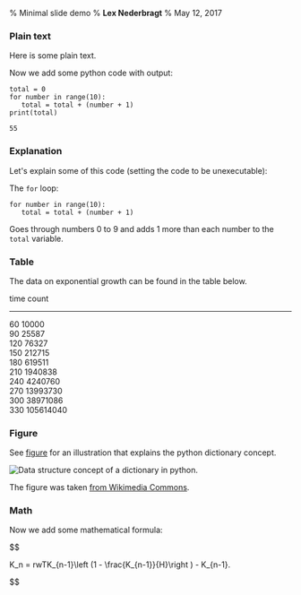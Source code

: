 % Minimal slide demo
% **Lex Nederbragt**
% May 12, 2017

<!-- !split -->

### Plain text

Here is some plain text.

Now we add some python code with output:


~~~~~~~~~~~~~~~~~~~~~~~~~~~~~~~~~~~~~~~~~~~~~~~~~~~~~~~~{.Python}
total = 0
for number in range(10):
   total = total + (number + 1)
print(total)
~~~~~~~~~~~~~~~~~~~~~~~~~~~~~~~~~~~~~~~~~~~~~~~~~~~~~~~~~~~~~~~

~~~~~~~~~~~~~~~~~~~~~~~~~~~~~~~~~~~~~~~~~~~~~~~~~~~~~~~~~~~~~~~
55
~~~~~~~~~~~~~~~~~~~~~~~~~~~~~~~~~~~~~~~~~~~~~~~~~~~~~~~~~~~~~~~

<!-- !split -->

### Explanation

Let's explain some of this code
(setting the code to be unexecutable):

The `for` loop:


~~~~~~~~~~~~~~~~~~~~~~~~~~~~~~~~~~~~~~~~~~~~~~~~~~~~~~~~~~~~~~~
for number in range(10):
   total = total + (number + 1)
~~~~~~~~~~~~~~~~~~~~~~~~~~~~~~~~~~~~~~~~~~~~~~~~~~~~~~~~~~~~~~~

Goes through numbers 0 to 9 and adds 1 more than each number to the `total` variable.

<!-- !split -->
### Table

The data on exponential growth can be found in the table below.


time    count    
----  ---------  
 60     10000    
 90     25587    
120     76327    
150     212715   
180     619511   
210    1940838   
240    4240760   
270    13993730  
300    38971086  
330   105614040  


<!-- !split -->
### Figure

See [figure](#PythonDict) for an illustration that explains the python dictionary concept.

<!-- <img src="../img/PythonDict.jpg" width=400><p><em>Data structure concept of a dictionary in python. <div id="PythonDict"></div></em></p> -->
![<p><em>Data structure concept of a dictionary in python. <div id="PythonDict"></div></em></p>](../img/PythonDict.jpg)

The figure was taken
[from Wikimedia Commons](https://commons.wikimedia.org/wiki/File:GooglePythonClass_Day1_Part3_Pic.jpg).
<!-- !split -->

### Math

Now we add some mathematical formula:

$$

K_n = rwTK_{n-1}\left (1 - \frac{K_{n-1}}{H}\right ) - K_{n-1}.

$$

